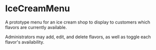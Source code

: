 # IceCreamMenu
A prototype menu for an ice cream shop to display to customers which flavors are currently available.

Administrators may add, edit, and delete flavors, as well as toggle each flavor's availability.
